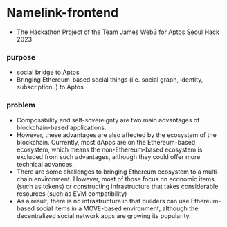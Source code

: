 # Namelink-frontend
* The Hackathon Project of the Team James Web3 for Aptos Seoul Hack 2023
### purpose
* social bridge to Aptos
* Bringing Ethereum-based social things (i.e. social graph, identity, subscription..) to Aptos

### problem
* Composability and self-sovereignty are two main advantages of blockchain-based applications.
* However, these advantages are also affected by the ecosystem of the blockchain. Currently, most dApps are on the Ethereum-based ecosystem, which means the non-Ethereum-based ecosystem is excluded from such advantages, although they could offer more technical advances. 
* There are some challenges to bringing Ethereum ecosystem to a multi-chain environment. However, most of those focus on economic items (such as tokens) or constructing infrastructure that takes considerable resources (such as EVM compatibility)
* As a result, there is no infrastructure in that builders can use Ethereum-based social items in a MOVE-based environment, although the decentralized social network apps are growing its popularity.

